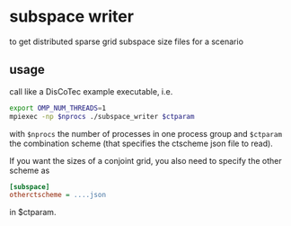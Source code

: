 # subspace writer

to get distributed sparse grid subspace size files for a scenario

## usage

call like a DisCoTec example executable, i.e.

```bash
export OMP_NUM_THREADS=1
mpiexec -np $nprocs ./subspace_writer $ctparam
```

with `$nprocs` the number of processes in one process group and `$ctparam` the
combination scheme (that specifies the ctscheme json file to read).

If you want the sizes of a conjoint grid, you also need to specify the other
scheme as

```ini
[subspace]
otherctscheme = ....json
```

in $ctparam.
